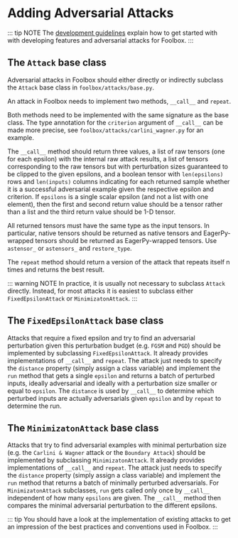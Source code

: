 # Adding Adversarial Attacks

::: tip NOTE
The [development guidelines](./development) explain how to get started with
with developing features and adversarial attacks for Foolbox.
:::

## The `Attack` base class

Adversarial attacks in Foolbox should either directly or indirectly subclass
the `Attack` base class in `foolbox/attacks/base.py`.

An attack in Foolbox needs to implement two methods, `__call__` and `repeat`.

Both methods need to be implemented with the same signature as the base class.
The type annotation for the `criterion` argument of `__call__` can be made
more precise, see `foolbox/attacks/carlini_wagner.py` for an example.

The `__call__` method should return three values, a list of raw tensors (one
for each epsilon) with the internal raw attack results, a list of tensors
corresponding to the raw tensors but with perturbation sizes guaranteed to
be clipped to the given epsilons, and a boolean tensor with `len(epsilons)`
rows and `len(inputs)` columns indicating for each returned sample whether
it is a successful adversarial example given the respective epsilon and
criterion. If `epsilons` is a single scalar epsilon (and not a list with
one element), then the first and second return value should be a tensor
rather than a list and the third return value should be 1-D tensor.

All returned tensors must have the same type as the input tensors. In
particular, native tensors should be returned as native tensors and
EagerPy-wrapped tensors should be returned as EagerPy-wrapped tensors.
Use `astensor_` or `astensors_` and `restore_type`.

The `repeat` method should return a version of the attack that repeats itself
n times and returns the best result.

::: warning NOTE
In practice, it is usually not necessary to subclass `Attack` directly.
Instead, for most attacks it is easiest to subclass either `FixedEpsilonAttack`
or `MinimizatonAttack`.
:::

## The `FixedEpsilonAttack` base class

Attacks that require a fixed epsilon and try to find an adversarial
perturbation given this perturbation budget (e.g. `FGSM` and `PGD`) should
be implemented by subclassing `FixedEpsilonAttack`. It already provides
implementations of `__call__` and `repeat`. The attack just needs
to specify the `distance` property (simply assign a class variable) and
implement the `run` method that gets a single `epsilon` and returns a batch
of perturbed inputs, ideally adversarial and ideally with a perturbation
size smaller or equal to `epsilon`.
The `distance` is used by `__call__` to determine which perturbed inputs
are actually adversarials given `epsilon` and by `repeat` to determine the
run.

## The `MinimizatonAttack` base class

Attacks that try to find adversarial examples with minimal perturbation size
(e.g. the `Carlini & Wagner` attack or the `Boundary Attack`) should
be implemented by subclassing `MinimizatonAttack`. It already provides
implementations of `__call__` and `repeat`. The attack just needs
to specify the `distance` property (simply assign a class variable) and
implement the `run` method that returns a batch of minimally perturbed
adversarials. For `MinimizatonAttack` subclasses, `run` gets called only once
by `__call__` independent of how many `epsilons` are given. The `__call__`
method then compares the minimal adversarial perturbation to the different
epsilons.

::: tip
You should have a look at the implementation of existing attacks
to get an impression of the best practices and conventions used in Foolbox.
:::
